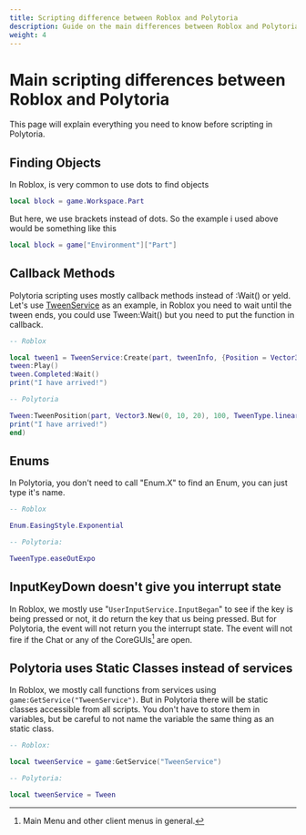 ```yaml
---
title: Scripting difference between Roblox and Polytoria
description: Guide on the main differences between Roblox and Polytoria related to scripting.
weight: 4
---
```


# Main scripting differences between Roblox and Polytoria

This page will explain everything you need to know before scripting in Polytoria.

## Finding Objects

In Roblox, is very common to use dots to find objects
```lua
local block = game.Workspace.Part
```
But here, we use brackets instead of dots. So the example i used above would be something like this
```lua
local block = game["Environment"]["Part"]
```
## Callback Methods

Polytoria scripting uses mostly callback methods instead of :Wait() or yeld. Let's use [TweenService](https://docs.polytoria.com/objects/static-classes/Tween/) as an example, in Roblox you need to wait until the tween ends, you could use Tween:Wait() but you need to put the function in callback.
```lua
-- Roblox

local tween1 = TweenService:Create(part, tweenInfo, {Position = Vector3.new(0, 10, 20)})
tween:Play()
tween.Completed:Wait()
print("I have arrived!")

-- Polytoria

Tween:TweenPosition(part, Vector3.New(0, 10, 20), 100, TweenType.linear, function()
print("I have arrived!")
end)

```

## Enums

In Polytoria, you don't need to call "Enum.X" to find an Enum, you can just type it's name.
```lua
-- Roblox

Enum.EasingStyle.Exponential

-- Polytoria:

TweenType.easeOutExpo
```

## InputKeyDown doesn't give you interrupt state

In Roblox, we mostly use "`UserInputService.InputBegan`" to see if the key is being pressed or not, it do return the key that us being pressed. But for Polytoria, the event will not return you the interrupt state. The event will not fire if the Chat or any of the CoreGUIs[^1] are open.

## Polytoria uses Static Classes instead of services

In Roblox, we mostly call functions from services using `game:GetService("TweenService")`. But in Polytoria there will be static classes accessible from all scripts. You don't have to store them in variables, but be careful to not name the variable the same thing as an static class.
```lua
-- Roblox:

local tweenService = game:GetService("TweenService")

-- Polytoria:

local tweenService = Tween
```

[^1]: Main Menu and other client menus in general.
